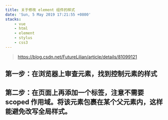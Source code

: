 ```yaml
---
title: 关于修改 element 组件的样式
date: 'Sun, 5 May 2019 17:21:55 +0800'
stacks:
    - vue
    - html
    - element
    - stylus
    - css3
---
```


> https://blog.csdn.net/FutureLilian/article/details/81099121

## 第一步：在浏览器上审查元素，找到控制元素的样式
## 第二步：在页面上再添加一个<style></style>标签，注意不需要 scoped 作用域。将该元素包裹在某个父元素内，这样能避免改写全局样式。


